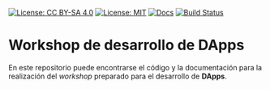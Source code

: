 [![License: CC BY-SA 4.0](https://img.shields.io/badge/License-CC%20BY--SA%204.0-lightgrey.svg)](https://creativecommons.org/licenses/by-sa/4.0/)
[![License: MIT](https://img.shields.io/badge/License-MIT-yellow.svg)](https://opensource.org/licenses/MIT)
[![Docs](https://img.shields.io/badge/Documentacion-online-blue.svg)](https://bigomby.github.io/dapps-workshop/)
[![Build Status](https://travis-ci.org/Bigomby/dapps-workshop.svg?branch=master)](https://travis-ci.org/Bigomby/dapps-workshop)

# Workshop de desarrollo de DApps

En este repositorio puede encontrarse el código y la documentación para
la realización del _workshop_ preparado para el desarrollo de **DApps**.
